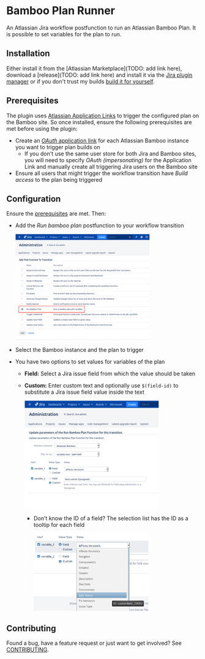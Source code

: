 # Bamboo Plan Runner

An Atlassian Jira workflow postfunction to run an Atlassian Bamboo Plan. It is possible to set variables for the plan to run.

## Installation

Either install it from the [Atlassian Marketplace](TODO: add link here), download a [release](TODO: add link here) and install it via the [Jira plugin manager](https://confluence.atlassian.com/upm/installing-marketplace-apps-273875715.html#InstallingMarketplaceapps-Installingbyfileupload) or if you don't trust my builds [build it for yourself](CONTRIBUTING.md#building-a-deployment-package).

## Prerequisites

The plugin uses [Atlassian Application Links](https://confluence.atlassian.com/applinks/link-atlassian-applications-to-work-together-785449117.html) to trigger the configured plan on the Bamboo site. So once installed, ensure the following prerequisites are met before using the plugin:

- Create an [_OAuth_ application link](https://confluence.atlassian.com/bamboo/linking-to-another-application-360677713.html#Linkingtoanotherapplication-Impersonatingandnon-impersonatingauthenticationtypes) for each Atlassian Bamboo instance you want to trigger plan builds on
  - If you don't use the same user store for both Jira and Bamboo sites, you will need to specify _OAuth (impersonating)_ for the Application Link and manually create all triggering Jira users on the Bamboo site
- Ensure all users that might trigger the workflow transition have _Build access_ to the plan being triggered

## Configuration

Ensure the [prerequisites](#prerequisites) are met. Then:

- Add the _Run bamboo plan_ postfunction to your workflow transition
  
  <img src="doc/workflow-postfunction-selection.png" width="350px">

- Select the Bamboo instance and the plan to trigger
- You have two options to set values for variables of the plan
  - **Field:** Select a Jira issue field from which the value should be taken
  - **Custom:** Enter custom text and optionally use `$(field-id)` to substitute a Jira issue field value inside the text

    <img src="doc/variable-selection.png" width="350px">

    - Don't know the ID of a field? The selection list has the ID as a tooltip for each field

      <img src="doc/id-tooltip.png" width="300px">

## Contributing

Found a bug, have a feature request or just want to get involved? See [CONTRIBUTING](CONTRIBUTING.md).